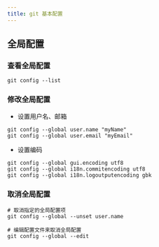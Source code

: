 ```yaml
---
title: git 基本配置
---
```


## 全局配置

### 查看全局配置

```shell
git config --list
```

### 修改全局配置

- 设置用户名、邮箱

```shell
git config --global user.name "myName"
git config --global user.email "myEmail"
```

- 设置编码

```shell
git config --global gui.encoding utf8
git config --global i18n.commitencoding utf8
git config --global i18n.logoutputencoding gbk
```

### 取消全局配置

```shell
# 取消指定的全局配置项
git config --global --unset user.name

# 编辑配置文件来取消全局配置
git config --global --edit
```
